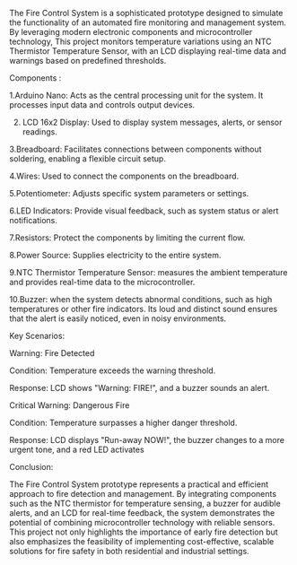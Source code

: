 The Fire Control System is a sophisticated prototype designed to simulate the functionality of an automated fire monitoring and management system. By leveraging modern electronic components and microcontroller technology, 
This project monitors temperature variations using an NTC Thermistor Temperature Sensor, with an LCD displaying real-time data and warnings based on predefined thresholds.

Components :

1.Arduino Nano:
Acts as the central processing unit for the system. It processes input data and controls output devices.

2. LCD 16x2 Display:
Used to display system messages, alerts, or sensor readings.

3.Breadboard:
Facilitates connections between components without soldering, enabling a flexible circuit setup.

4.Wires:
Used to connect the components on the breadboard.

5.Potentiometer:
Adjusts specific system parameters or settings.

6.LED Indicators:
Provide visual feedback, such as system status or alert notifications.

7.Resistors:
Protect the components by limiting the current flow.

8.Power Source:
Supplies electricity to the entire system.

9.NTC Thermistor Temperature Sensor:
measures the ambient temperature and provides real-time data to the microcontroller.

10.Buzzer:
when the system detects abnormal conditions, such as high temperatures or other fire indicators. Its loud and distinct sound ensures that the alert is easily noticed, even in noisy environments.

Key Scenarios:

Warning: Fire Detected

Condition: Temperature exceeds the warning threshold.

Response: LCD shows "Warning: FIRE!", and a buzzer sounds an alert.

Critical Warning: Dangerous Fire

Condition: Temperature surpasses a higher danger threshold.

Response: LCD displays "Run-away NOW!", the buzzer changes to a more urgent tone, and a red LED activates

Conclusion:

The Fire Control System prototype represents a practical and efficient approach to fire detection and management. By integrating components such as the NTC thermistor for temperature sensing, a buzzer for audible alerts, and an LCD for real-time feedback, the system demonstrates the potential of combining microcontroller technology with reliable sensors. This project not only highlights the importance of early fire detection but also emphasizes the feasibility of implementing cost-effective, scalable solutions for fire safety in both residential and industrial settings.

